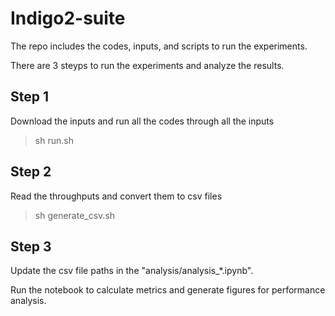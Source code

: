 # Indigo2-suite

The repo includes the codes, inputs, and scripts to run the experiments. 

There are 3 steyps to run the experiments and analyze the results.

## Step 1
Download the inputs and run all the codes through all the inputs
> sh run.sh

## Step 2
Read the throughputs and convert them to csv files
> sh generate_csv.sh

## Step 3
Update the csv file paths in the "analysis/analysis_*.ipynb".

Run the notebook to calculate metrics and generate figures for performance analysis.
